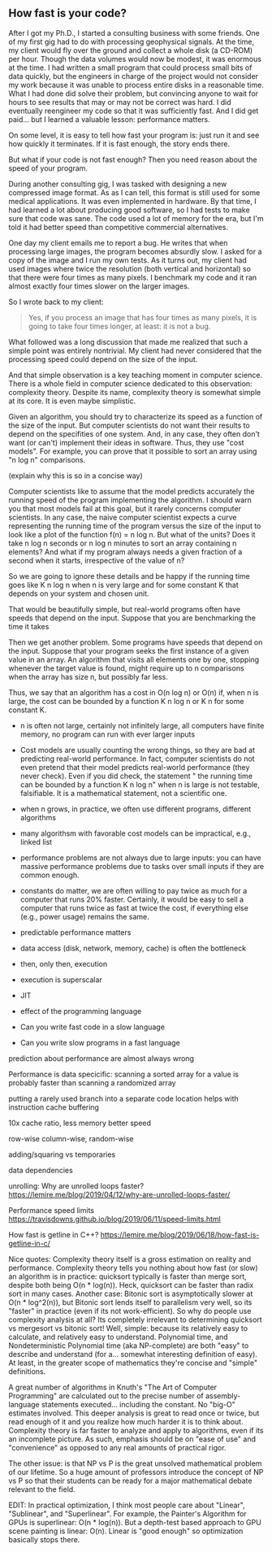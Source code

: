 ## How fast is your code?

After I got my Ph.D., I started a consulting business with some
friends. One of my first gig had to do with processing geophysical
signals. At the time, my client would fly over the ground and collect
a whole disk (a CD-ROM) per hour. Though the data volumes would
now be modest, it was enormous at the time. I had written a small
program that could process small bits of data quickly, but the engineers
in charge of the project would not consider my work because it was 
unable to process entire disks in a reasonable time. What I had done
did solve their problem, but convincing anyone to wait for hours to
see results that may or may not be correct was hard. I did eventually
reengineer my code so that it was sufficiently fast. And I did get
paid... but I learned a valuable lesson: performance matters.


On some level, it is easy to tell how fast your program is: 
just run it and see how quickly it terminates.
If it is fast enough, the story ends there.

But what if your code is not fast enough? Then you need reason
about the speed of your program.

During another consulting gig, I was tasked with designing a new
compressed image format. As as I can tell, this format is still used 
for some medical applications. It was even implemented in hardware. 
By that time, I had learned a lot about producing good software, so
I had tests to make sure that code was sane. The code used a lot of
memory for the era, but I'm told it had better speed than competitive
commercial alternatives.

One day my client emails me to report a bug. He writes that when
processing large images, the program becomes absurdly slow.
I asked for a copy of the image and I run my own tests. As it 
turns out, my client had used images where twice the resolution
(both vertical and horizontal) so that there were four times as many
pixels. I benchmark my code and it ran almost exactly four times slower
on the larger images.

So I wrote back to my client:

> Yes, if you process an image that has four times as many pixels, it is going to take four times longer, at least: it is not a bug.

What followed was a long discussion that made me realized that such a simple 
point was entirely nontrivial. My client had never considered that the
processing speed could depend on the size of the input.

And that simple observation is a key teaching moment in computer science.
There is a whole field in computer science dedicated to this observation:
complexity theory. Despite its name, complexity theory is somewhat simple
at its core. It is even maybe simplistic.

Given an algorithm, you should try to characterize its speed as a function
of the size of the input. But computer scientists do not want their results
to depend on the specifities of one system. And, in any case, they often
don't want (or can't) implement their ideas in software. Thus, they use
"cost models". For example, you can prove that it possible to sort
an array using "n log n" comparisons.

(explain why this is so in a concise way)

Computer scientists like to assume that the model predicts accurately the running speed of
the program implementing the algorithm. I should warn you that most models fail at 
this goal, but it rarely concerns computer scientists. In any case, 
the naive computer scientist expects a curve representing the running time of the 
program versus the size of the input to look like a plot of the function f(n) = n log n.
But what of the units? Does it take n log n seconds or n log n minutes to sort
an array containing n elements? And what if my program always needs a given fraction
of a second when it starts, irrespective of the value of n?

So we are going to ignore these details and be happy if the running time 
goes like K n log n  when n is very large and for some constant K that depends
on your system and chosen unit.

That would be beautifully simple, but real-world programs often have speeds
that depend on the input. Suppose that you are benchmarking the time it takes 


Then we get another problem. Some programs have speeds that depend on the input.
Suppose that your program seeks the first instance of a given value in an array.
An algorithm that visits all elements one by one, stopping whenever the target
value is found, might require up to n comparisons when the array has size n, but
possibly far less.

Thus, we say that an algorithm has a cost in O(n log n) or O(n) if, when n
is large, the cost can be bounded by a function K n log n or K n for some constant
K.


- n is often not large, certainly not infinitely large, all computers have finite memory, no program can run with ever larger inputs
- Cost models are usually counting the wrong things, so they are bad at predicting real-world performance. In fact, computer scientists do not even pretend that their model predicts real-world performance (they never check). Even if you did check, the statement " the running time can be bounded by a function K n log n" when n is large is not testable, falsifiable. It is a mathematical statement, not a scientific one.
- when n grows, in practice, we often use different programs, different algorithms
- many algorithsm with favorable cost models can be impractical, e.g., linked list
- performance problems are not always due to large inputs: you can have massive performance problems due to tasks over small inputs if they are common enough.
- constants do matter, we are often willing to pay twice as much for a computer that runs 20% faster. Certainly, it would be easy to sell a computer that runs twice as fast at twice the cost, if everything else (e.g., power usage) remains the same.


- predictable performance matters

- data access (disk, network, memory, cache) is often the bottleneck

- then, only then, execution
- execution is superscalar

- JIT
- effect of the programming language
- Can you write fast code in a slow language
- Can you write slow programs in a fast language


prediction about performance are almost always wrong

Performance is data specicific: scanning a sorted array for a value is probably faster than scanning a randomized array

putting a rarely used branch into a separate code location helps with instruction cache buffering
  
  10x cache ratio, less memory better speed
  
  row-wise column-wise, random-wise
  
  adding/squaring vs temporaries
  
  data dependencies
  
  unrolling: Why are unrolled loops faster?
https://lemire.me/blog/2019/04/12/why-are-unrolled-loops-faster/


Performance speed limits
https://travisdowns.github.io/blog/2019/06/11/speed-limits.html

How fast is getline in C++?
https://lemire.me/blog/2019/06/18/how-fast-is-getline-in-c/


Nice quotes:
Complexity theory itself is a gross estimation on reality and performance. Complexity theory tells you nothing about how fast (or slow) an algorithm is in practice: quicksort typically is faster than merge sort, despite both being O(n * log(n)).
Heck, quicksort can be faster than radix sort in many cases. Another case: Bitonic sort is asymptotically slower at O(n * log^2(n)), but Bitonic sort lends itself to parallelism very well, so its "faster" in practice (even if its not work-efficient). So why do people use complexity analysis at all? Its completely irrelevant to determining quicksort vs mergesort vs bitonic sort! Well, simple: because its relatively easy to calculate, and relatively easy to understand. Polynomial time, and Nondeterministic Polynomial time (aka NP-complete) are both "easy" to describe and understand (for a... somewhat interesting definition of easy). At least, in the greater scope of mathematics they're concise and "simple" definitions.

A great number of algorithms in Knuth's "The Art of Computer Programming" are calculated out to the precise number of assembly-language statements executed... including the constant. No "big-O" estimates involved. This deeper analysis is great to read once or twice, but read enough of it and you realize how much harder it is to think about. Complexity theory is far faster to analyze and apply to algorithms, even if its an incomplete picture. As such, emphasis should be on "ease of use" and "convenience" as opposed to any real amounts of practical rigor.

The other issue: is that NP vs P is the great unsolved mathematical problem of our lifetime. So a huge amount of professors introduce the concept of NP vs P so that their students can be ready for a major mathematical debate relevant to the field.

EDIT: In practical optimization, I think most people care about "Linear", "Sublinear", and "Superlinear". For example, the Painter's Algorithm for GPUs is superlinear: O(n * log(n)). But a depth-test based approach to GPU scene painting is linear: O(n). Linear is "good enough" so optimization basically stops there.

